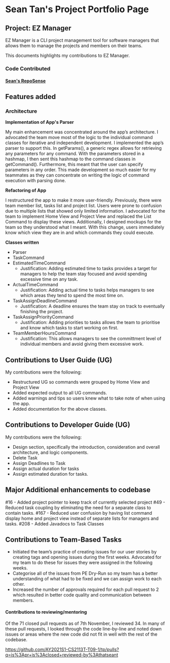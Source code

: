 # Sean Tan's Project Portfolio Page

## Project: EZ Manager
EZ Manager is a CLI project management tool for software managers that allows them to manage the projects and members on their teams.

This documents highlights my contributions to EZ Manager.

### Code Contributed 

#### [Sean's RepoSense](https://nus-cs2113-ay2021s1.github.io/tp-dashboard/#breakdown=true&search=thatseant)



## Features added

### **Architecture**

**Implementation of App's Parser**

My main enhancement was concentrated around the app’s architecture. I advocated the team move most of the logic to the individual command classes for iterative and independent development. I implemented the app’s parser to support this. In getParams(), a generic regex allows for retrieving any parameters for any command. With the parameters stored in a hashmap, I then sent this hashmap to the command classes in getCommand(). Furthermore, this meant that the user can specify parameters in any order. This made development so much easier for my teammates as they can concentrate on writing the logic of command execution with parsing done.

**Refactoring of App**

I restructured the app to make it more user-friendly. Previously, there were team member list, tasks list and project list. Users were prone to confusion due to multiple lists that showed only limited information. I advocated for the team to implement Home View and Project View and replaced the List Command to display these views. Additionally, I designed mockups for the team so they understood what I meant. With this change, users immediately know which view they are in and which commands they could execute.

**Classes written**

* Parser
* TaskCommand
* EstimatedTimeCommand
    * Justification: Adding estimated time to tasks provides a target for managers to help the team stay focused and avoid spending excessive time on any task.
* ActualTimeCommand
    * Justification: Adding actual time to tasks helps managers to see which areas they tend to spend the most time on.
* TaskAssignDeadlineCommand
    * Justification: A deadline ensures the team stay on track to eventually finishing the project.
* TaskAssignPriorityCommand
    * Justification: Adding priorities to tasks allows the team to prioritise and know which tasks to start working on first.
* TeamMemberHoursCommand
    * Justification: This allows managers to see the committment level of individual members and avoid giving them excessive work.


## **Contributions to User Guide (UG)**

My contributions were the following:

- Restructured UG so commands were grouped by Home View and Project View
- Added expected output to all UG commands.
- Added warnings and tips so users knew what to take note of when using the app.
- Added documentation for the above classes.



## **Contributions to Developer Guide (UG)**

My contributions were the following:
- Design section, specifically the introduction, consideration and overall architecture, and logic components. 
- Delete Task
- Assign Deadlines to Task
- Assign actual duration for tasks
- Assign estimated duration for tasks.

## **Major Additional enhancements to codebase**
#16 - Added project pointer to keep track of currently selected project
#49 - Reduced task coupling by eliminating the need for a separate class to contain tasks.
#167 - Reduced user confusion by having list command display home and project view instead of separate lists for managers and tasks.
#208 - Added Javadocs to Task Classes


## **Contributions to Team-Based Tasks**

* Initiated the team’s practice of creating issues for our user stories by creating tags and opening issues during the first weeks. Advocated for my team to do these for issues they were assigned in the following weeks. 
* Categorise all of the issues from PE Dry-Run so my team has a better understanding of what had to be fixed and we can assign work to each other.
* Increased the number of approvals required for each pull request to 2 which resulted in better code quality and communication between members.

#### Contributions to reviewing/mentoring

Of the 71 closed pull requests as of 7th November, I reviewed 34. In many of these pull requests, I looked through the code line-by-line and noted down issues or areas where the new code did not fit in well with the rest of the codebase.

https://github.com/AY2021S1-CS2113T-T09-1/tp/pulls?q=is%3Apr+is%3Aclosed+reviewed-by%3Athatseant
